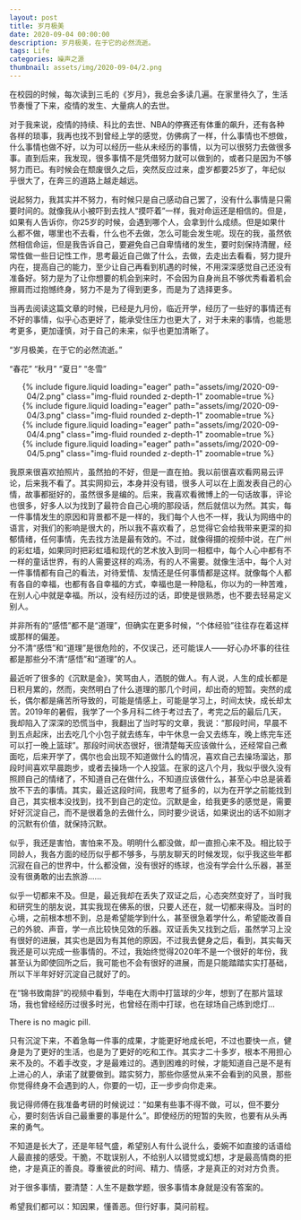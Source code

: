 ```yaml
---
layout: post
title: 岁月极美
date: 2020-09-04 00:00:00
description: 岁月极美，在于它的必然流逝。
tags: Life
categories: 噪声之源
thumbnail: assets/img/2020-09-04/2.png
---
```


在校园的时候，每次读到三毛的《岁月》，我总会多读几遍。在家里待久了，生活节奏慢了下来，疫情的发生、大量病人的去世。

对于我来说，疫情的持续、科比的去世、NBA的停赛还有体重的飙升，还有各种各样的琐事，我再也找不到曾经上学的感觉，仿佛病了一样，什么事情也不想做，什么事情也做不好，以为可以经历一些从未经历的事情，以为可以很努力去做很多事。直到后来，我发现，很多事情不是凭借努力就可以做到的，或者只是因为不够努力而已。有时候会在颓废很久之后，突然反应过来，虚岁都要25岁了，年纪似乎很大了，在奔三的道路上越走越远。

说起努力，我其实并不努力，有时候只是自己感动自己罢了，没有什么事情是只需要时间的。就像我从小被吓到去找人“摸吓着”一样，我对命运还是相信的。但是，如果有人告诉你，你25岁的时候，会遇到哪个人，会拿到什么成绩。但是如果什么都不做，哪里也不去看，什么也不去做，怎么可能会发生呢。现在的我，虽然依然相信命运，但是我告诉自己，要避免自己自卑情绪的发生，要时刻保持清醒，经常性做一些日记性工作，思考最近自己做了什么，去做，去走出去看看，努力提升内在，提高自己的能力，至少让自己再看到机遇的时候，不用深深感觉自己还没有准备好。努力是为了让你想要的机会到来时，不会因为自身尚且不够优秀看着机会擦肩而过抱憾终身，努力不是为了得到更多，而是为了选择更多。

当再去阅读这篇文章的时候，已经是九月份，临近开学，经历了一些好的事情还有不好的事情，似乎心态更好了，能承受住压力也更大了，对于未来的事情，也能思考更多，更加谨慎，对于自己的未来，似乎也更加清晰了。

“岁月极美，在于它的必然流逝。”

“春花” “秋月” “夏日” “冬雪”

<div class="row mt-3" style="text-align: center;">
{% include figure.liquid loading="eager" path="assets/img/2020-09-04/2.png" class="img-fluid rounded z-depth-1" zoomable=true %}
</div>
<div class="row mt-3" style="text-align: center;">
{% include figure.liquid loading="eager" path="assets/img/2020-09-04/3.png" class="img-fluid rounded z-depth-1" zoomable=true %}
</div>
<div class="row mt-3" style="text-align: center;">
{% include figure.liquid loading="eager" path="assets/img/2020-09-04/4.png" class="img-fluid rounded z-depth-1" zoomable=true %}
</div>
<div class="row mt-3" style="text-align: center;">
{% include figure.liquid loading="eager" path="assets/img/2020-09-04/5.png" class="img-fluid rounded z-depth-1" zoomable=true %}
</div>

我原来很喜欢拍照片，虽然拍的不好，但是一直在拍。我以前很喜欢看网易云评论，后来我不看了。其实网抑云，本身并没有错，很多人可以在上面发表自己的心情，故事都挺好的，虽然很多是编的。后来，我喜欢看微博上的一句话故事，评论也很多，好多人以为找到了最符合自己心境的那段话，然后就信以为然。其实，每一件事情发生的原因和背景都不是一样的，我们每个人也不一样，我认为网络中的语言，对我们的影响是很大的，所以我不喜欢看了，总觉得它会给我带来更深的抑郁情绪，任何事情，先去找方法是最有效的。不过，就像得摄的视频中说，在广州的彩虹墙，如果同时把彩虹墙和现代的艺术放入到同一相框中，每个人心中都有不一样的童话世界，有的人需要这样的鸡汤，有的人不需要。就像生活中，每个人对一件事情都有自己的看法，对待爱情、友情还是任何事情都是这样。就像每个人都有各自的幸福，也都有各自幸福的方式，幸福也是一种隐私，你以为的一种苦难，在别人心中就是幸福。所以，没有经历过的话，即使是很熟悉，也不要去轻易定义别人。

<div class="caption">
并非所有的“感悟”都不是“道理”，但确实在更多时候，“个体经验”往往存在着这样或那样的偏差。
</div>

<div class="caption">
分不清“感悟”和“道理”是很危险的，不仅误己，还可能误人——好心办坏事的往往都是那些分不清“感悟”和“道理”的人。
</div>

最近听了很多的《沉默是金》，笑骂由人，洒脱的做人。有人说，人生的成长都是日积月累的，然而，突然明白了什么道理的那几个时间，却出奇的短暂。突然的成长，偶尔都是痛苦所导致的，可能是情感上，可能是学习上，时间太快，成长却太苦。2019年的暑假，我学了一个多月科二终于考过去了，考完之后的最后几天，我却陷入了深深的恐慌当中，我翻出了当时写的文章，我说：“那段时间，早晨不到五点起床，出去吃几个小包子就去练车，中午休息一会又去练车，晚上练完车还可以打一晚上篮球”。那段时间状态很好，很清楚每天应该做什么，还经常自己煮面吃，后来开学了，偶尔也会出现不知道做什么的情况，喜欢自己去操场溜达，那段时间喜欢早晨跑步，或者去操场一个人投篮。在家的这八个月，我似乎很久没有照顾自己的情绪了，不知道自己在做什么，不知道应该做什么，甚至心中总是装着放不下去的事情。其实，最近这段时间，我思考了挺多的，以为在开学之前能找到自己，其实根本没找到，找不到自己的定位。沉默是金，给我更多的感觉是，需要好好沉淀自己，而不是很着急的去做什么，同时要少说话，如果说出的话不如刚才的沉默有价值，就保持沉默。

似乎，我还是害怕，害怕来不及。明明什么都没做，却一直担心来不及。相比较于同龄人，我各方面的经历似乎都不够多，与朋友聊天的时候发现，似乎我这些年都沉寂在自己的世界中，什么都没做，没有很好的练球，也没有学会什么乐器，甚至没有很勇敢的出去旅游......

似乎一切都来不及。但是，最近我却在丢失了双证之后，心态突然变好了，当时我和研究生的朋友说，其实我现在佛系的很，只要人还在，就一切都来得及。当时的心境，之前根本想不到，总是希望能学到什么，甚至很急着学什么，希望能改善自己的外貌、声音，学一点比较快见效的乐器。双证丢失又找到之后，虽然学习上没有很好的进展，其实也是因为有其他的原因，不过我去健身之后，看到，其实每天我还是可以完成一些事情的。不过，我始终觉得2020年不是一个很好的年份，我甚至认为即使回所之后，我可能也不会有很好的进展，而是只能踏踏实实打基础，所以下半年好好沉淀自己就好了的。

在“锦书致南辞”的视频中看到，华电在大雨中打篮球的少年，想到了在那片篮球场，我也曾经经历过很多时光，也曾经在雨中打球，也在球场自己练到熄灯...

There is no magic pill.

只有沉淀下来，不着急每一件事的成果，才能更好地成长吧，不过也要快一点，健身是为了更好的生活，也是为了更好的吃和工作。其实才二十多岁，根本不用担心来不及的。不着手改变，才是最难过的。遇到困难的时候，才能知道自己是不是有上进心的人，承诺了就要做到。踏实努力，那些你感觉从来不会看到的风景，那些你觉得终身不会遇到的人，你要的一切，正一步步向你走来。

我记得师傅在我准备考研的时候说过：“如果有些事不得不做，可以，但不要分心，要时刻告诉自己最重要的事是什么”。即使经历的短暂的失败，也要有从头再来的勇气。

不知道是长大了，还是年轻气盛，希望别人有什么说什么，委婉不如直接的话语给人最直接的感受。干脆，不耽误别人，不给别人以错觉或幻想，才是最高情商的拒绝，才是真正的善良。尊重彼此的时间、精力、情感，才是真正的对对方负责。

对于很多事情，要清楚：人生不是数学题，很多事情本身就是没有答案的。

希望我们都可以：知因果，懂善恶。但行好事，莫问前程。
